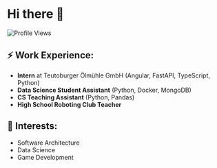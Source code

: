 # Hi there 👋

![Profile Views](https://komarev.com/ghpvc/?username=Wellbek&color=blue)

## ⚡ Work Experience:

- **Intern** at Teutoburger Ölmühle GmbH (Angular, FastAPI, TypeScript, Python)
- **Data Science Student Assistant** (Python, Docker, MongoDB)
- **CS Teaching Assistant** (Python, Pandas)
- **High School Roboting Club Teacher**

## 🌱 Interests:

- Software Architecture
- Data Science
- Game Development

